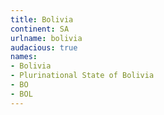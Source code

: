 ```yaml
---
title: Bolivia
continent: SA
urlname: bolivia
audacious: true
names:
- Bolivia
- Plurinational State of Bolivia
- BO
- BOL
---
```


